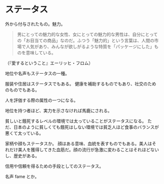 # ステータス

外から付与されたもの。魅力。

> 男にとっての魅力的な女性、女にとっての魅力的な男性は、自分にとっての「お目当ての商品」なのだ。ふつう「魅力的」という言葉は、人間の市場で人気があり、みんなが欲しがるような特質を「パッケージにした」ものを意味している。

（『愛するということ』エーリッヒ・フロム）

地位や名声もステータスの一種。

服装や住居はステータスでもある。
健康を補助するものでもあり、社交のためのものでもある。

人を評価する際の属性の一つになる。

地位を持つ者ほど、実力を示さなければ馬鹿にされる。

貧しいと餓死するレベルの環境では太っていることがステータスになる。
ただ、日本のように貧しくても餓死はしない環境では貧乏人ほど食事のバランスが悪くて太っている。

家柄や顔もステータスか。
顔はある意味、血統を表すものでもある。美人はそれだけ美人を獲得してきた血筋だ。顔の流行が急激に変わることはそれほどないし、歴史がある。

信用や信頼を得るための手段としてのステータス。

名声 fame とか。
